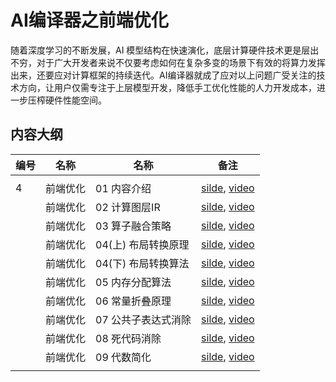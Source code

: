 # AI编译器之前端优化

随着深度学习的不断发展，AI 模型结构在快速演化，底层计算硬件技术更是层出不穷，对于广大开发者来说不仅要考虑如何在复杂多变的场景下有效的将算力发挥出来，还要应对计算框架的持续迭代。AI编译器就成了应对以上问题广受关注的技术方向，让用户仅需专注于上层模型开发，降低手工优化性能的人力开发成本，进一步压榨硬件性能空间。

## 内容大纲

| 编号  | 名称    | 名称                   | 备注                                                                                                                  |
| --- | ----- | -------------------- | ------------------------------------------------------------------------------------------------------------------- |
|     |        |                   |                                                                                                                                                               |
| 4   | 前端优化     | 01 内容介绍          | [silde](./01.introduction.pptx), [video](https://www.bilibili.com/video/BV1ne411w7n2/)   |
|     | 前端优化     | 02 计算图层IR          | [silde](./02.graph_ir.pptx), [video](https://www.bilibili.com/video/BV1kV4y1w72W/)   |
|     | 前端优化     | 03 算子融合策略          | [silde](./03.op_fusion.pptx), [video](https://www.bilibili.com/video/BV1P24y1D7RV/)   |
|     | 前端优化     | 04(上) 布局转换原理          | [silde](./04.layout_trans01.pptx), [video](https://www.bilibili.com/video/BV1xK411z7Uw/)   |
|     | 前端优化     | 04(下) 布局转换算法          | [silde](./04.layout_trans02.pptx), [video](https://www.bilibili.com/video/BV1gd4y1Y7dc/)   |
|     | 前端优化     | 05 内存分配算法          | [silde](./05.memory.pptx), [video]()   |
|     | 前端优化     | 06 常量折叠原理          | [silde](./06.constant_fold.pptx), [video](https://www.bilibili.com/video/BV1P8411W7dY/)   |
|     | 前端优化     | 07 公共子表达式消除          | [silde](./07.cse.pptx), [video](https://www.bilibili.com/video/BV1rv4y1Q7tp/)   |
|     | 前端优化     | 08 死代码消除          | [silde](./08.dce.pptx), [video](https://www.bilibili.com/video/BV1hD4y1h7nh/)   |
|     | 前端优化     | 09 代数简化          | [silde](./09.algebraic_reduced.pptx), [video]()   |
|     |             |                             |                                                                                                              |
